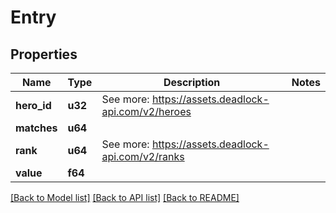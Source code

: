 # Entry

## Properties

Name | Type | Description | Notes
------------ | ------------- | ------------- | -------------
**hero_id** | **u32** | See more: <https://assets.deadlock-api.com/v2/heroes> | 
**matches** | **u64** |  | 
**rank** | **u64** | See more: <https://assets.deadlock-api.com/v2/ranks> | 
**value** | **f64** |  | 

[[Back to Model list]](../README.md#documentation-for-models) [[Back to API list]](../README.md#documentation-for-api-endpoints) [[Back to README]](../README.md)


